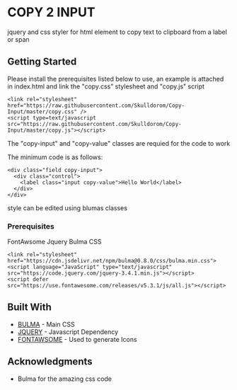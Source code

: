 # COPY 2 INPUT

jquery and css styler for html element to copy text to clipboard from a label or span

## Getting Started

Please install the prerequisites listed below to use, an example is attached in index.html and link the "copy.css" stylesheet and "copy.js" script
```
<link rel="stylesheet" href="https://raw.githubusercontent.com/Skulldorom/Copy-Input/master/copy.css" />
<script type=text/javascript src="https://raw.githubusercontent.com/Skulldorom/Copy-Input/master/copy.js"></script>
```
The "copy-input" and "copy-value" classes are requied for the code to work

The minimum code is as follows:
```
<div class="field copy-input">
  <div class="control">
    <label class="input copy-value">Hello World</label> 
  </div>
</div>
```
style can be edited using blumas classes

### Prerequisites

FontAwsome
Jquery
Bulma CSS

```
<link rel="stylesheet" href="https://cdn.jsdelivr.net/npm/bulma@0.8.0/css/bulma.min.css">
<script language="JavaScript" type="text/javascript" src="https://code.jquery.com/jquery-3.4.1.min.js"></script>
<script defer src="https://use.fontawesome.com/releases/v5.3.1/js/all.js"></script>
```

## Built With

* [BULMA](https://bulma.io/) - Main CSS
* [JQUERY](https://jquery.com/) - Javascript Dependency
* [FONTAWSOME](https://fontawesome.com/) - Used to generate Icons

## Acknowledgments

* Bulma for the amazing css code
